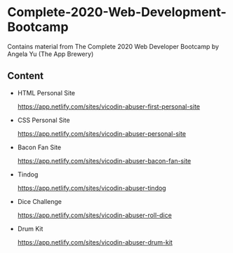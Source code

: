 # Complete-2020-Web-Development-Bootcamp
Contains material from The Complete 2020 Web Developer Bootcamp by Angela Yu (The App Brewery)

## Content

- HTML Personal Site 
   
   https://app.netlify.com/sites/vicodin-abuser-first-personal-site
  
- CSS Personal Site
   
   https://app.netlify.com/sites/vicodin-abuser-personal-site
  
- Bacon Fan Site
   
   https://app.netlify.com/sites/vicodin-abuser-bacon-fan-site
  
- Tindog 
   
   https://app.netlify.com/sites/vicodin-abuser-tindog

- Dice Challenge 
   
   https://app.netlify.com/sites/vicodin-abuser-roll-dice
   
- Drum Kit
   
   https://app.netlify.com/sites/vicodin-abuser-drum-kit

